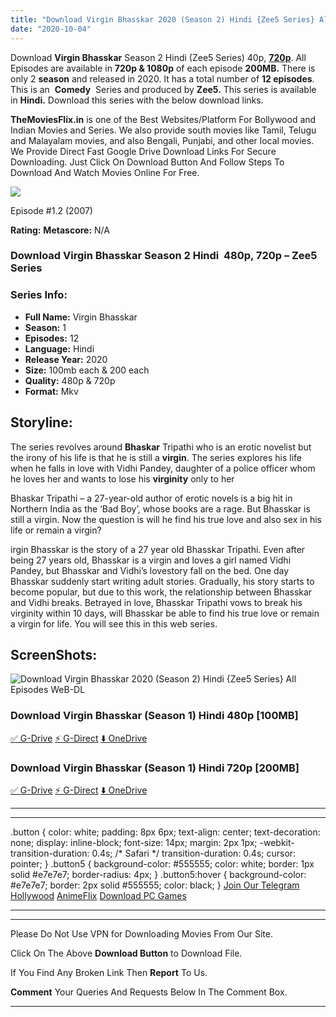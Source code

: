 ```yaml
---
title: "Download Virgin Bhasskar 2020 (Season 2) Hindi {Zee5 Series} All Episodes WeB-DL || 480p [100MB] || 720p [200MB]"
date: "2020-10-04"
---
```


Download **Virgin Bhasskar** Season 2 Hindi (Zee5 Series) 40p, [**720p**](https://1moviesflix.com/720p-movies/). All Episodes are available in **720p & 1080p** of each episode **200MB.** There is only 2 **season** and released in 2020. It has a total number of **12 episodes**. This is an  **Comedy**  Series and produced by **Zee5.** This series is available in **Hindi.** Download this series with the below download links.

**TheMoviesFlix.in** is one of the Best Websites/Platform For Bollywood and Indian Movies and Series. We also provide south movies like Tamil, Telugu and Malayalam movies, and also Bengali, Punjabi, and other local movies. We Provide Direct Fast Google Drive Download Links For Secure Downloading. Just Click On Download Button And Follow Steps To Download And Watch Movies Online For Free.

[![](https://1moviesflix.com/wp-content/plugins/imdb-for-wordpress/assets/img/placeholder.png)](https://www.imdb.com/title/tt1004222/ "Episode #1.2")

Episode #1.2 (2007)

**Rating:** **Metascore:** N/A

### Download Virgin Bhasskar Season 2 Hindi  480p, 720p – Zee5 Series 

### Series Info:

- **Full Name:** Virgin Bhasskar
- **Season:** 1
- **Episodes:** 12
- **Language:** Hindi
- **Release Year:** 2020
- **Size:** 100mb each & 200 each
- **Quality:** 480p & 720p
- **Format:** Mkv

## Storyline:

The series revolves around **Bhaskar** Tripathi who is an erotic novelist but the irony of his life is that he is still a **virgin**. The series explores his life when he falls in love with Vidhi Pandey, daughter of a police officer whom he loves her and wants to lose his **virginity** only to her

Bhaskar Tripathi – a 27-year-old author of erotic novels is a big hit in Northern India as the ‘Bad Boy’, whose books are a rage. But Bhasskar is still a virgin. Now the question is will he find his true love and also sex in his life or remain a virgin?

irgin Bhasskar is the story of a 27 year old Bhasskar Tripathi. Even after being 27 years old, Bhasskar is a virgin and loves a girl named Vidhi Pandey, but Bhasskar and Vidhi’s lovestory fall on the bed. One day Bhasskar suddenly start writing adult stories. Gradually, his story starts to become popular, but due to this work, the relationship between Bhasskar and Vidhi breaks. Betrayed in love, Bhasskar Tripathi vows to break his virginity within 10 days, will Bhasskar be able to find his true love or remain a virgin for life. You will see this in this web series.

## ScreenShots:

![Download Virgin Bhasskar 2020 (Season 2) Hindi {Zee5 Series} All Episodes WeB-DL](https://1.bp.blogspot.com/-LdcWxxbNAMY/X0IcXaCVZ-I/AAAAAAAAFPU/7fGSjLHtBWEIs1OEAN0ExuSQgA7NyG-fwCLcBGAsYHQ/s1600/Virgin-Bhasskar-2-Wb-Series-Watch-Online.jpg)

### Download Virgin Bhasskar (Season 1) Hindi 480p \[100MB\]

[✅ G-Drive](https://1moviesflix.com?a270777880=Y0wwZVI0dTUwa3ZYODkrSzNWeGI3c3hRaDFqUC9NRC9nYUwvMEFoVXplc0E3b3B3UW1LV2w5OE5MUjdZdENFbytteUlHZGNSNVl3SEpkeE9qbFppaGpUb3B4RXVOWEZMVXd4QnhvUU5HbTQ9) [⚡ G-Direct](https://1moviesflix.com?a270777880=Y0wwZVI0dTUwa3ZYODkrSzNWeGI3c3hRaDFqUC9NRC9nYUwvMEFoVXplc0E3b3B3UW1LV2w5OE5MUjdZdENFb2s4U3JRWHZ4SmpDVUZKbzFlczZMOVpBbnIzTDc3WjdjRW05K1pTWXh5bnM9) [⬇️ OneDrive](https://1moviesflix.com?a270777880=Y0wwZVI0dTUwa3ZYODkrSzNWeGI3c3hRaDFqUC9NRC9nYUwvMEFoVXplc0E3b3B3UW1LV2w5OE5MUjdZdENFb2JySUJoWGNYRlhpNndCNTR1VDBvdVMxdHBjWEFYSDRhY3Y4U05YdUc2OGc9)

### Download Virgin Bhasskar (Season 1) Hindi 720p \[200MB\]

[✅ G-Drive](https://1moviesflix.com?a270777880=Y0wwZVI0dTUwa3ZYODkrSzNWeGI3c3hRaDFqUC9NRC9nYUwvMEFoVXplc0E3b3B3UW1LV2w5OE5MUjdZdENFb2NJSXlTam4rOTR3eFJvZmxaaVRPcHdENWUvOXVsckdyUXRoY0R4dUdOTms9) [⚡ G-Direct](https://1moviesflix.com?a270777880=Y0wwZVI0dTUwa3ZYODkrSzNWeGI3c3hRaDFqUC9NRC9nYUwvMEFoVXplc0E3b3B3UW1LV2w5OE5MUjdZdENFb1puMEt1cmU1MWNxNkJ2YVppaUg5TU8zcjZPVWJjVjVBcUY3dDRsZEFUQW89) [⬇️ OneDrive](https://1moviesflix.com?a270777880=Y0wwZVI0dTUwa3ZYODkrSzNWeGI3c3hRaDFqUC9NRC9nYUwvMEFoVXplc0E3b3B3UW1LV2w5OE5MUjdZdENFb092ZDl2cGxqUHdtc2pGZ2ZzdzhWWWdKRmc5aGl6dlZCRlFwZGEvdkxPUTQ9)

* * *

* * *

.button { color: white; padding: 8px 6px; text-align: center; text-decoration: none; display: inline-block; font-size: 14px; margin: 2px 1px; -webkit-transition-duration: 0.4s; /\* Safari \*/ transition-duration: 0.4s; cursor: pointer; } .button5 { background-color: #555555; color: white; border: 1px solid #e7e7e7; border-radius: 4px; } .button5:hover { background-color: #e7e7e7; border: 2px solid #555555; color: black; } [Join Our Telegram](http://gdrivepro.xyz/join.php) [Hollywood](https://moviesverse.com/) [AnimeFlix](https://animeflix.in/) [Download PC Games](https://gamesflix.net/)  

* * *

* * *

  

Please Do Not Use VPN for Downloading Movies From Our Site.

Click On The Above **Download Button** to Download File.

If You Find Any Broken Link Then **Report** To Us.

**Comment** Your Queries And Requests Below In The Comment Box.

* * *
